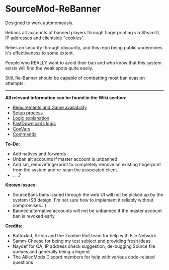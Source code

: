 # SourceMod-ReBanner

Designed to work autonomously.

Rebans alt accounts of banned players through fingerprinting via SteamID, IP addresses and clientside "cookies".

Relies on security through obscurity, and this repo being public undermines it's effectiveness to some extent.

People who REALLY want to avoid their ban and who know that this system exists will find the weak spots quite easily.

Still, Re-Banner should be capable of combatting most ban evasion attempts.

-------------

**All relevant information can be found in the Wiki section:**

- [Requirements and Game availability](https://github.com/Nolo001-Aha/SourceMod-ReBanner/wiki/Requirements-and-availability)
- [Setup process](https://github.com/Nolo001-Aha/SourceMod-ReBanner/wiki/Setting-up-Re-Banner)
- [Logic explanation](https://github.com/Nolo001-Aha/SourceMod-ReBanner/wiki/Plugin-operation-logic)
- [FastDownloads logic](https://github.com/Nolo001-Aha/SourceMod-ReBanner/wiki/FastDownloads-server-logic)
- [ConVars](https://github.com/Nolo001-Aha/SourceMod-ReBanner/wiki/ConVars)
- [Commands](https://github.com/Nolo001-Aha/SourceMod-ReBanner/wiki/Commands)



**To-Do:**
- Add natives and forwards
- Unban alt accounts if master account is unbanned
- Add sm_removefingerprint to completely remove an existing fingerprint from the system and re-scan the associated client.
- . . .?

**Known issues:**
- SourceBans bans issued through the web UI will not be picked up by the system (SB design, I'm not sure how to implement it reliably without compromises...)
- Banned alternative accounts will not be unbanned if the master account ban is revoked early

**Credits:**

- Batfoxkid, Artvin and the Zombie Riot team for help with File Network
- Samm-Cheese for being my test subject and providing fresh ideas
- Naydef for QA, IP address check suggestion, de-bugging Source file queues and generally being a legend
- The AlliedMods Discord members for help with various code-related questions
